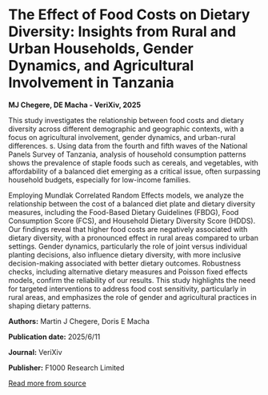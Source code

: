 # The Effect of Food Costs on Dietary Diversity: Insights from Rural and Urban Households, Gender Dynamics, and Agricultural Involvement in Tanzania

**MJ Chegere, DE Macha - VeriXiv, 2025**

This study investigates the relationship between food costs and dietary diversity across different demographic and geographic contexts, with a focus on agricultural involvement, gender dynamics, and urban-rural differences. s. Using data from the fourth and fifth waves of the National Panels Survey of Tanzania, analysis of household consumption patterns shows the prevalence of staple foods such as cereals, and vegetables, with affordability of a balanced diet emerging as a critical issue, often surpassing household budgets, especially for low-income families.

Employing Mundlak Correlated Random Effects models, we analyze the relationship between the cost of a balanced diet plate and dietary diversity measures, including the Food-Based Dietary Guidelines (FBDG), Food Consumption Score (FCS), and Household Dietary Diversity Score (HDDS). Our findings reveal that higher food costs are negatively associated with dietary diversity, with a pronounced effect in rural areas compared to urban settings. Gender dynamics, particularly the role of joint versus individual planting decisions, also influence dietary diversity, with more inclusive decision-making associated with better dietary outcomes. Robustness checks, including alternative dietary measures and Poisson fixed effects models, confirm the reliability of our results. This study highlights the need for targeted interventions to address food cost sensitivity, particularly in rural areas, and emphasizes the role of gender and agricultural practices in shaping dietary patterns.

**Authors:** Martin J Chegere, Doris E Macha

**Publication date:** 2025/6/11

**Journal:** VeriXiv

**Publisher:** F1000 Research Limited

[Read more from source](https://verixiv.org/articles/2-122/v1?src=rss)
